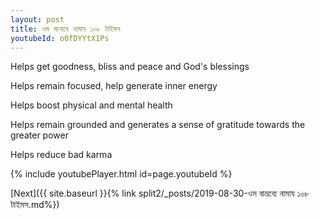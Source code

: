 ```yaml
---
layout: post
title: ওম মানাবে নামায ১০৮ টাইমস
youtubeId: o0fDYYtX1Ps
---
```

 
 
Helps get goodness, bliss and peace and God's blessings
 
Helps remain focused, help generate inner energy 
 
Helps boost physical and mental health 
 
Helps remain grounded and generates a sense of gratitude towards the greater power 
 
Helps reduce bad karma
 
 
 
 


{% include youtubePlayer.html id=page.youtubeId %}
 
[Next]({{ site.baseurl }}{% link  split2/_posts/2019-08-30-ওম বাভ্রব্যে নামায ১০৮ টাইমস.md%})
 
